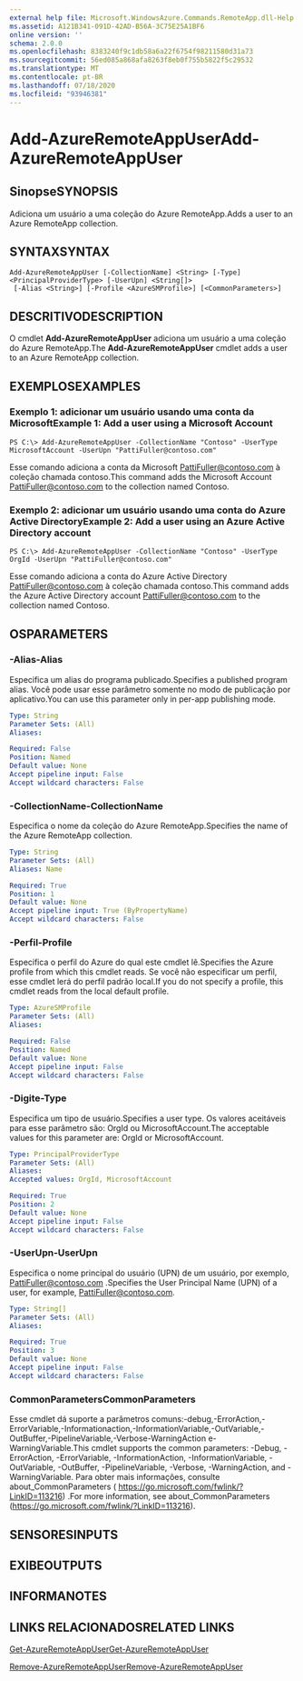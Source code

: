 ```yaml
---
external help file: Microsoft.WindowsAzure.Commands.RemoteApp.dll-Help.xml
ms.assetid: A121B341-091D-42AD-B56A-3C75E25A1BF6
online version: ''
schema: 2.0.0
ms.openlocfilehash: 8383240f9c1db58a6a22f6754f98211580d31a73
ms.sourcegitcommit: 56ed085a868afa8263f8eb0f755b5822f5c29532
ms.translationtype: MT
ms.contentlocale: pt-BR
ms.lasthandoff: 07/18/2020
ms.locfileid: "93946381"
---
```

# <span data-ttu-id="838f5-101">Add-AzureRemoteAppUser</span><span class="sxs-lookup"><span data-stu-id="838f5-101">Add-AzureRemoteAppUser</span></span>

## <span data-ttu-id="838f5-102">Sinopse</span><span class="sxs-lookup"><span data-stu-id="838f5-102">SYNOPSIS</span></span>
<span data-ttu-id="838f5-103">Adiciona um usuário a uma coleção do Azure RemoteApp.</span><span class="sxs-lookup"><span data-stu-id="838f5-103">Adds a user to an Azure RemoteApp collection.</span></span>

## <span data-ttu-id="838f5-104">SYNTAX</span><span class="sxs-lookup"><span data-stu-id="838f5-104">SYNTAX</span></span>

```
Add-AzureRemoteAppUser [-CollectionName] <String> [-Type] <PrincipalProviderType> [-UserUpn] <String[]>
 [-Alias <String>] [-Profile <AzureSMProfile>] [<CommonParameters>]
```

## <span data-ttu-id="838f5-105">DESCRITIVO</span><span class="sxs-lookup"><span data-stu-id="838f5-105">DESCRIPTION</span></span>
<span data-ttu-id="838f5-106">O cmdlet **Add-AzureRemoteAppUser** adiciona um usuário a uma coleção do Azure RemoteApp.</span><span class="sxs-lookup"><span data-stu-id="838f5-106">The **Add-AzureRemoteAppUser** cmdlet adds a user to an Azure RemoteApp collection.</span></span>

## <span data-ttu-id="838f5-107">EXEMPLOS</span><span class="sxs-lookup"><span data-stu-id="838f5-107">EXAMPLES</span></span>

### <span data-ttu-id="838f5-108">Exemplo 1: adicionar um usuário usando uma conta da Microsoft</span><span class="sxs-lookup"><span data-stu-id="838f5-108">Example 1: Add a user using a Microsoft Account</span></span>
```
PS C:\> Add-AzureRemoteAppUser -CollectionName "Contoso" -UserType MicrosoftAccount -UserUpn "PattiFuller@contoso.com"
```

<span data-ttu-id="838f5-109">Esse comando adiciona a conta da Microsoft PattiFuller@contoso.com à coleção chamada contoso.</span><span class="sxs-lookup"><span data-stu-id="838f5-109">This command adds the Microsoft Account PattiFuller@contoso.com to the collection named Contoso.</span></span>

### <span data-ttu-id="838f5-110">Exemplo 2: adicionar um usuário usando uma conta do Azure Active Directory</span><span class="sxs-lookup"><span data-stu-id="838f5-110">Example 2: Add a user using an Azure Active Directory account</span></span>
```
PS C:\> Add-AzureRemoteAppUser -CollectionName "Contoso" -UserType OrgId -UserUpn "PattiFuller@contoso.com"
```

<span data-ttu-id="838f5-111">Esse comando adiciona a conta do Azure Active Directory PattiFuller@contoso.com à coleção chamada contoso.</span><span class="sxs-lookup"><span data-stu-id="838f5-111">This command adds the Azure Active Directory account PattiFuller@contoso.com to the collection named Contoso.</span></span>

## <span data-ttu-id="838f5-112">OS</span><span class="sxs-lookup"><span data-stu-id="838f5-112">PARAMETERS</span></span>

### <span data-ttu-id="838f5-113">-Alias</span><span class="sxs-lookup"><span data-stu-id="838f5-113">-Alias</span></span>
<span data-ttu-id="838f5-114">Especifica um alias do programa publicado.</span><span class="sxs-lookup"><span data-stu-id="838f5-114">Specifies a published program alias.</span></span>
<span data-ttu-id="838f5-115">Você pode usar esse parâmetro somente no modo de publicação por aplicativo.</span><span class="sxs-lookup"><span data-stu-id="838f5-115">You can use this parameter only in per-app publishing mode.</span></span>

```yaml
Type: String
Parameter Sets: (All)
Aliases: 

Required: False
Position: Named
Default value: None
Accept pipeline input: False
Accept wildcard characters: False
```

### <span data-ttu-id="838f5-116">-CollectionName</span><span class="sxs-lookup"><span data-stu-id="838f5-116">-CollectionName</span></span>
<span data-ttu-id="838f5-117">Especifica o nome da coleção do Azure RemoteApp.</span><span class="sxs-lookup"><span data-stu-id="838f5-117">Specifies the name of the Azure RemoteApp collection.</span></span>

```yaml
Type: String
Parameter Sets: (All)
Aliases: Name

Required: True
Position: 1
Default value: None
Accept pipeline input: True (ByPropertyName)
Accept wildcard characters: False
```

### <span data-ttu-id="838f5-118">-Perfil</span><span class="sxs-lookup"><span data-stu-id="838f5-118">-Profile</span></span>
<span data-ttu-id="838f5-119">Especifica o perfil do Azure do qual este cmdlet lê.</span><span class="sxs-lookup"><span data-stu-id="838f5-119">Specifies the Azure profile from which this cmdlet reads.</span></span>
<span data-ttu-id="838f5-120">Se você não especificar um perfil, esse cmdlet lerá do perfil padrão local.</span><span class="sxs-lookup"><span data-stu-id="838f5-120">If you do not specify a profile, this cmdlet reads from the local default profile.</span></span>

```yaml
Type: AzureSMProfile
Parameter Sets: (All)
Aliases: 

Required: False
Position: Named
Default value: None
Accept pipeline input: False
Accept wildcard characters: False
```

### <span data-ttu-id="838f5-121">-Digite</span><span class="sxs-lookup"><span data-stu-id="838f5-121">-Type</span></span>
<span data-ttu-id="838f5-122">Especifica um tipo de usuário.</span><span class="sxs-lookup"><span data-stu-id="838f5-122">Specifies a user type.</span></span>
<span data-ttu-id="838f5-123">Os valores aceitáveis para esse parâmetro são: OrgId ou MicrosoftAccount.</span><span class="sxs-lookup"><span data-stu-id="838f5-123">The acceptable values for this parameter are: OrgId or MicrosoftAccount.</span></span>

```yaml
Type: PrincipalProviderType
Parameter Sets: (All)
Aliases: 
Accepted values: OrgId, MicrosoftAccount

Required: True
Position: 2
Default value: None
Accept pipeline input: False
Accept wildcard characters: False
```

### <span data-ttu-id="838f5-124">-UserUpn</span><span class="sxs-lookup"><span data-stu-id="838f5-124">-UserUpn</span></span>
<span data-ttu-id="838f5-125">Especifica o nome principal do usuário (UPN) de um usuário, por exemplo, PattiFuller@contoso.com .</span><span class="sxs-lookup"><span data-stu-id="838f5-125">Specifies the User Principal Name (UPN) of a user, for example, PattiFuller@contoso.com.</span></span>

```yaml
Type: String[]
Parameter Sets: (All)
Aliases: 

Required: True
Position: 3
Default value: None
Accept pipeline input: False
Accept wildcard characters: False
```

### <span data-ttu-id="838f5-126">CommonParameters</span><span class="sxs-lookup"><span data-stu-id="838f5-126">CommonParameters</span></span>
<span data-ttu-id="838f5-127">Esse cmdlet dá suporte a parâmetros comuns:-debug,-ErrorAction,-ErrorVariable,-Informationaction,-InformationVariable,-OutVariable,-OutBuffer,-PipelineVariable,-Verbose-WarningAction e-WarningVariable.</span><span class="sxs-lookup"><span data-stu-id="838f5-127">This cmdlet supports the common parameters: -Debug, -ErrorAction, -ErrorVariable, -InformationAction, -InformationVariable, -OutVariable, -OutBuffer, -PipelineVariable, -Verbose, -WarningAction, and -WarningVariable.</span></span> <span data-ttu-id="838f5-128">Para obter mais informações, consulte about_CommonParameters ( https://go.microsoft.com/fwlink/?LinkID=113216) .</span><span class="sxs-lookup"><span data-stu-id="838f5-128">For more information, see about_CommonParameters (https://go.microsoft.com/fwlink/?LinkID=113216).</span></span>

## <span data-ttu-id="838f5-129">SENSORES</span><span class="sxs-lookup"><span data-stu-id="838f5-129">INPUTS</span></span>

## <span data-ttu-id="838f5-130">EXIBE</span><span class="sxs-lookup"><span data-stu-id="838f5-130">OUTPUTS</span></span>

## <span data-ttu-id="838f5-131">INFORMA</span><span class="sxs-lookup"><span data-stu-id="838f5-131">NOTES</span></span>

## <span data-ttu-id="838f5-132">LINKS RELACIONADOS</span><span class="sxs-lookup"><span data-stu-id="838f5-132">RELATED LINKS</span></span>

[<span data-ttu-id="838f5-133">Get-AzureRemoteAppUser</span><span class="sxs-lookup"><span data-stu-id="838f5-133">Get-AzureRemoteAppUser</span></span>](./Get-AzureRemoteAppUser.md)

[<span data-ttu-id="838f5-134">Remove-AzureRemoteAppUser</span><span class="sxs-lookup"><span data-stu-id="838f5-134">Remove-AzureRemoteAppUser</span></span>](./Remove-AzureRemoteAppUser.md)



